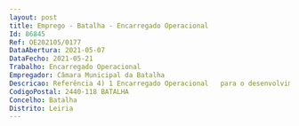 ```yaml
--- 
layout: post
title: Emprego - Batalha - Encarregado Operacional
Id: 86845
Ref: OE202105/0177
DataAbertura: 2021-05-07
DataFecho: 2021-05-21
Trabalho: Encarregado Operacional
Empregador: Câmara Municipal da Batalha
Descricao: Referência 4) 1 Encarregado Operacional   para o desenvolvimento de funções na Divisão de Ambiente, Manutenção e Exploração   Funções de coordenação dos assistentes operacionais afetos ao seu sector de atividade, por cujos resultados é responsável  realização das tarefas de programação, organização e controlo das atividades a coordenar.
CodigoPostal: 2440-118 BATALHA
Concelho: Batalha
Distrito: Leiria
--- 
```

